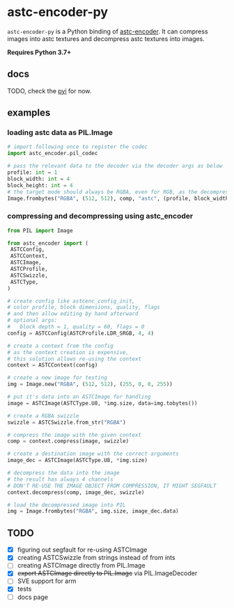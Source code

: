 # astc-encoder-py

``astc-encoder-py`` is a  Python binding of [astc-encoder](https://github.com/ARM-software/astc-encoder).
It can compress images into astc textures and decompress astc textures into images.

**Requires Python 3.7+**

## docs

TODO, check the [pyi](./astc_encoder/__init__.pyi) for now.

## examples

### loading astc data as PIL.Image

```py
# import following once to register the codec
import astc_encoder.pil_codec

# pass the relevant data to the decoder via the decoder args as below
profile: int = 1
block_width: int = 4
block_height: int = 4
# the target mode should always be RGBA, even for RGB, as the decompression always returns RGBA
Image.frombytes("RGBA", (512, 512), comp, "astc", (profile, block_width, block_height)).show()
```

### compressing and decompressing using astc_encoder
```py
from PIL import Image

from astc_encoder import (
 ASTCConfig,
 ASTCContext,
 ASTCImage,
 ASTCProfile,
 ASTCSwizzle,
 ASTCType,
)

# create config like astcenc_config_init,
# color profile, block dimensions, quality, flags
# and then allow editing by hand afterward
# optional args:
#   block depth = 1, quality = 60, flags = 0
config = ASTCConfig(ASTCProfile.LDR_SRGB, 4, 4)

# create a context from the config
# as the context creation is expensive,
# this solution allows re-using the context
context = ASTCContext(config)

# create a new image for testing
img = Image.new("RGBA", (512, 512), (255, 0, 0, 255))

# put it's data into an ASTCImage for handling 
image = ASTCImage(ASTCType.U8, *img.size, data=img.tobytes())

# create a RGBA swizzle
swizzle = ASTCSwizzle.from_str("RGBA")

# compress the image with the given context
comp = context.compress(image, swizzle)

# create a destination image with the correct arguments
image_dec = ASTCImage(ASTCType.U8, *img.size)

# decompress the data into the image
# the result has always 4 channels
# DON'T RE-USE THE IMAGE OBJECT FROM COMPRESSION, IT MIGHT SEGFAULT
context.decompress(comp, image_dec, swizzle)

# load the decompressed image into PIL
img = Image.frombytes("RGBA", img.size, image_dec.data)
```

## TODO
- [x] figuring out segfault for re-using ASTCImage
- [x] creating ASTCSwizzle from strings instead of from ints
- [ ] creating ASTCImage directly from PIL.Image
- [x] ~~export ASTCImage directly to PIL.Image~~ via PIL.ImageDecoder
- [ ] SVE support for arm
- [x] tests
- [ ] docs page
